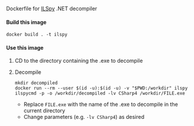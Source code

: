 Dockerfile for [ILSpy](https://github.com/icsharpcode/ILSpy) .NET decompiler

#### Build this image

```
docker build . -t ilspy
```

#### Use this image

1. CD to the directory containing the .exe to decompile

1. Decompile

   ```
   mkdir decompiled
   docker run --rm --user $(id -u):$(id -u) -v "$PWD:/workdir" ilspy ilspycmd -p -o /workdir/decompiled -lv CSharp4 /workdir/FILE.exe
   ```

   - Replace `FILE.exe` with the name of the .exe to decompile in the current directory
   - Change parameters (e.g. `-lv CSharp4`) as desired
